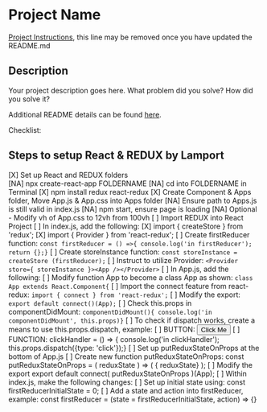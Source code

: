 # Project Name

[Project Instructions](./INSTRUCTIONS.md), this line may be removed once you have updated the README.md

## Description

Your project description goes here. What problem did you solve? How did you solve it?

Additional README details can be found [here](https://github.com/PrimeAcademy/readme-template/blob/master/README.md).

Checklist:
## Steps to setup React & REDUX by Lamport
[X] Set up React and REDUX folders    
        [NA] npx create-react-app FOLDERNAME
        [NA] cd into FOLDERNAME in Terminal
        [X] npm install redux react-redux
[X] Create Component & Apps folder, Move App.js & App.css into Apps folder
        [NA] Ensure path to Apps.js is still valid in index.js
        [NA] npm start, ensure page is loading
        [NA] Optional - Modify vh of App.css to 12vh from 100vh
[ ] Import REDUX into React Project
        [ ] In index.js, add the following: 
                [X] import { createStore } from 'redux';
                [X] import { Provider } from 'react-redux'; 
                [ ] Create firstReducer function:
                        ```const firstReducer = () =>{
                        console.log('in firstReducer');
                        return {};}```
                [ ] Create storeInstance function:
                        ```const storeInstance = createStore (firstReducer);```
                [ ] Instruct <App /> to utilize Provider:
                        ```<Provider store={ storeInstance }><App /></Provider>```
        [ ] In App.js, add the following:
                [ ] Modify function App to become a class App as shown:
                        ```class App extends React.Component{```
                [ ] Import the connect feature from react-redux:
                        ```import { connect } from 'react-redux';```
                [ ] Modify the export:
                        ```export default connect()(App);```
                [ ] Check this.props in componentDidMount:
                        ```componentDidMount(){
                        console.log('in componentDidMount', this.props)}```
[ ] To check if dispatch works, create a means to use this.props.dispatch, example:
        [ ] BUTTON:     <button onClick={this.clickHandler}>Click Me</button>
        [ ] FUNCTION:   clickHandler = () => {
                        console.log('in clickHandler');
                        this.props.dispatch({type: 'click'});}
[ ] Set up putReduxStateOnProps at the bottom of App.js
        [ ] Create new function putReduxStateOnProps:
                const putReduxStateOnProps = ( reduxState ) => ( { reduxState} );
        [ ] Modify the export 
                export default connect( putReduxStateOnProps )(App);
[ ] Within index.js, make the following changes:
        [ ] Set up initial state using:
                const firstReducerInitialState = 0;
        [ ] Add a state and action into firstReducer, example:
                const firstReducer = (state = firstReducerInitialState, action) => {}